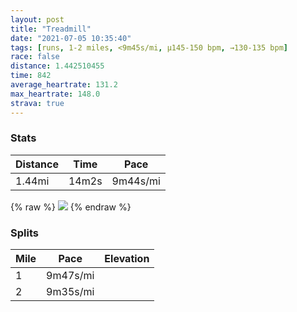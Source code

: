 ```yaml
---
layout: post
title: "Treadmill"
date: "2021-07-05 10:35:40"
tags: [runs, 1-2 miles, <9m45s/mi, μ145-150 bpm, →130-135 bpm]
race: false
distance: 1.442510455
time: 842
average_heartrate: 131.2
max_heartrate: 148.0
strava: true
---
```


### Stats

| Distance | Time | Pace |
|----------|------|------|
|1.44mi|14m2s|9m44s/mi|

{% raw %}
<img src='https://maps.googleapis.com/maps/api/staticmap?maptype=roadmap&path=enc:&key=AIzaSyC1MId7bFpkLXNAaYhBSTb8jLyiSqzbDtM&size=800x800&markers=color:yellow|label:S|,&markers=color:green|label:F|,'>
{% endraw %}

### Splits

| Mile | Pace | Elevation |
|------|------|-----------|
|1|9m47s/mi||
|2|9m35s/mi||
